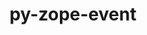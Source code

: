---
title: "py-zope-event"
layout: cache
categories: [package, develop]
meta: {"versions": ["4.6"], "compilers": ["gcc@=11.1.0", "oneapi@=2023.2.0"], "oss": ["ubuntu20.04"], "platforms": ["linux"], "targets": ["ppc64le", "x86_64", "x86_64_v3"], "stacks": ["e4s", "e4s-oneapi", "e4s-power", "root"], "num_specs": 13, "num_specs_by_stack": {"root": 13, "e4s-power": 2, "e4s-oneapi": 1, "e4s": 2}}
spec_details: [{"hash": "nx7rszxz3z6iduinpgvsb4wycgdeolyw", "compiler": "gcc@=11.1.0", "versions": ["4.6"], "os": "ubuntu20.04", "platform": "linux", "target": "ppc64le", "variants": ["build_system=python_pip"], "stacks": ["root", "e4s-power"], "size": "-", "tarball": "https://binaries.spack.io/develop/build_cache/linux-ubuntu20.04-ppc64le/gcc-11.1.0/py-zope-event-4.6/linux-ubuntu20.04-ppc64le-gcc-11.1.0-py-zope-event-4.6-nx7rszxz3z6iduinpgvsb4wycgdeolyw.spack"}, {"hash": "nbqoz7dvnyucckylfki2xbke5xuk4tg3", "compiler": "gcc@=11.1.0", "versions": ["4.6"], "os": "ubuntu20.04", "platform": "linux", "target": "ppc64le", "variants": ["build_system=python_pip"], "stacks": ["root"], "size": "-", "tarball": "https://binaries.spack.io/develop/build_cache/linux-ubuntu20.04-ppc64le/gcc-11.1.0/py-zope-event-4.6/linux-ubuntu20.04-ppc64le-gcc-11.1.0-py-zope-event-4.6-nbqoz7dvnyucckylfki2xbke5xuk4tg3.spack"}, {"hash": "ldrq3xos3s3l3hoqpd4zabrekcir6dsn", "compiler": "gcc@=11.1.0", "versions": ["4.6"], "os": "ubuntu20.04", "platform": "linux", "target": "ppc64le", "variants": ["build_system=python_pip"], "stacks": ["root", "e4s-power"], "size": "-", "tarball": "https://binaries.spack.io/develop/build_cache/linux-ubuntu20.04-ppc64le/gcc-11.1.0/py-zope-event-4.6/linux-ubuntu20.04-ppc64le-gcc-11.1.0-py-zope-event-4.6-ldrq3xos3s3l3hoqpd4zabrekcir6dsn.spack"}, {"hash": "6spqbrzwifmkqlnfkkmsoo3apox3u6fa", "compiler": "gcc@=11.1.0", "versions": ["4.6"], "os": "ubuntu20.04", "platform": "linux", "target": "ppc64le", "variants": ["build_system=python_pip"], "stacks": ["root"], "size": "-", "tarball": "https://binaries.spack.io/develop/build_cache/linux-ubuntu20.04-ppc64le/gcc-11.1.0/py-zope-event-4.6/linux-ubuntu20.04-ppc64le-gcc-11.1.0-py-zope-event-4.6-6spqbrzwifmkqlnfkkmsoo3apox3u6fa.spack"}, {"hash": "5rjb4okl2jbl2fdmhmby4rbfcqnuigva", "compiler": "gcc@=11.1.0", "versions": ["4.6"], "os": "ubuntu20.04", "platform": "linux", "target": "ppc64le", "variants": ["build_system=python_pip"], "stacks": ["root"], "size": "-", "tarball": "https://binaries.spack.io/develop/build_cache/linux-ubuntu20.04-ppc64le/gcc-11.1.0/py-zope-event-4.6/linux-ubuntu20.04-ppc64le-gcc-11.1.0-py-zope-event-4.6-5rjb4okl2jbl2fdmhmby4rbfcqnuigva.spack"}, {"hash": "6ghpjvp4lst7t47d2z5lu3paw7ffsalt", "compiler": "gcc@=11.1.0", "versions": ["4.6"], "os": "ubuntu20.04", "platform": "linux", "target": "ppc64le", "variants": ["build_system=python_pip"], "stacks": ["root"], "size": "-", "tarball": "https://binaries.spack.io/develop/build_cache/linux-ubuntu20.04-ppc64le/gcc-11.1.0/py-zope-event-4.6/linux-ubuntu20.04-ppc64le-gcc-11.1.0-py-zope-event-4.6-6ghpjvp4lst7t47d2z5lu3paw7ffsalt.spack"}, {"hash": "kawib5alurq6nvhkbvcyc3ujobjru2yv", "compiler": "gcc@=11.1.0", "versions": ["4.6"], "os": "ubuntu20.04", "platform": "linux", "target": "ppc64le", "variants": ["build_system=python_pip"], "stacks": ["root"], "size": "-", "tarball": "https://binaries.spack.io/develop/build_cache/linux-ubuntu20.04-ppc64le/gcc-11.1.0/py-zope-event-4.6/linux-ubuntu20.04-ppc64le-gcc-11.1.0-py-zope-event-4.6-kawib5alurq6nvhkbvcyc3ujobjru2yv.spack"}, {"hash": "7ga75s3th3af3hzcwmrhakaseyexb6t6", "compiler": "oneapi@=2023.2.0", "versions": ["4.6"], "os": "ubuntu20.04", "platform": "linux", "target": "x86_64", "variants": ["build_system=python_pip"], "stacks": ["root", "e4s-oneapi"], "size": "-", "tarball": "https://binaries.spack.io/develop/build_cache/linux-ubuntu20.04-x86_64/oneapi-2023.2.0/py-zope-event-4.6/linux-ubuntu20.04-x86_64-oneapi-2023.2.0-py-zope-event-4.6-7ga75s3th3af3hzcwmrhakaseyexb6t6.spack"}, {"hash": "f4rcob4hjcbyp4wucfldist3xkse6pe6", "compiler": "gcc@=11.1.0", "versions": ["4.6"], "os": "ubuntu20.04", "platform": "linux", "target": "x86_64_v3", "variants": ["build_system=python_pip"], "stacks": ["root", "e4s"], "size": "-", "tarball": "https://binaries.spack.io/develop/build_cache/linux-ubuntu20.04-x86_64_v3/gcc-11.1.0/py-zope-event-4.6/linux-ubuntu20.04-x86_64_v3-gcc-11.1.0-py-zope-event-4.6-f4rcob4hjcbyp4wucfldist3xkse6pe6.spack"}, {"hash": "ymwewlhadhalvscrjo2x674yilg77qvn", "compiler": "gcc@=11.1.0", "versions": ["4.6"], "os": "ubuntu20.04", "platform": "linux", "target": "x86_64_v3", "variants": ["build_system=python_pip"], "stacks": ["root", "e4s"], "size": "-", "tarball": "https://binaries.spack.io/develop/build_cache/linux-ubuntu20.04-x86_64_v3/gcc-11.1.0/py-zope-event-4.6/linux-ubuntu20.04-x86_64_v3-gcc-11.1.0-py-zope-event-4.6-ymwewlhadhalvscrjo2x674yilg77qvn.spack"}, {"hash": "mdgnjg4uodovrc2wqgujojjkzlmwbwn2", "compiler": "gcc@=11.1.0", "versions": ["4.6"], "os": "ubuntu20.04", "platform": "linux", "target": "x86_64_v3", "variants": ["build_system=python_pip"], "stacks": ["root"], "size": "-", "tarball": "https://binaries.spack.io/develop/build_cache/linux-ubuntu20.04-x86_64_v3/gcc-11.1.0/py-zope-event-4.6/linux-ubuntu20.04-x86_64_v3-gcc-11.1.0-py-zope-event-4.6-mdgnjg4uodovrc2wqgujojjkzlmwbwn2.spack"}, {"hash": "qqtbphwgev4qw5urpg4lv3ska6l7rpqv", "compiler": "gcc@=11.1.0", "versions": ["4.6"], "os": "ubuntu20.04", "platform": "linux", "target": "x86_64_v3", "variants": ["build_system=python_pip"], "stacks": ["root"], "size": "-", "tarball": "https://binaries.spack.io/develop/build_cache/linux-ubuntu20.04-x86_64_v3/gcc-11.1.0/py-zope-event-4.6/linux-ubuntu20.04-x86_64_v3-gcc-11.1.0-py-zope-event-4.6-qqtbphwgev4qw5urpg4lv3ska6l7rpqv.spack"}, {"hash": "3d5mzdbgwjedh7c63xavmi4lcfrs7pgy", "compiler": "gcc@=11.1.0", "versions": ["4.6"], "os": "ubuntu20.04", "platform": "linux", "target": "x86_64_v3", "variants": ["build_system=python_pip"], "stacks": ["root"], "size": "-", "tarball": "https://binaries.spack.io/develop/build_cache/linux-ubuntu20.04-x86_64_v3/gcc-11.1.0/py-zope-event-4.6/linux-ubuntu20.04-x86_64_v3-gcc-11.1.0-py-zope-event-4.6-3d5mzdbgwjedh7c63xavmi4lcfrs7pgy.spack"}]
---